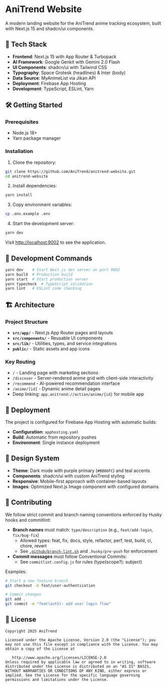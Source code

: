 # AniTrend Website

A modern landing website for the AniTrend anime tracking ecosystem, built with Next.js 15 and shadcn/ui components.

## 🚀 Tech Stack

- **Frontend**: Next.js 15 with App Router & Turbopack
- **AI Framework**: Google Genkit with Gemini 2.0 Flash
- **UI Components**: shadcn/ui with Tailwind CSS
- **Typography**: Space Grotesk (headlines) & Inter (body)
- **Data Source**: MyAnimeList via Jikan API
- **Deployment**: Firebase App Hosting
- **Development**: TypeScript, ESLint, Yarn

## 🛠️ Getting Started

### Prerequisites

- Node.js 18+
- Yarn package manager

### Installation

1. Clone the repository:

```bash
git clone https://github.com/AniTrend/anitrend-website.git
cd anitrend-website
```

2. Install dependencies:

```bash
yarn install
```

3. Copy environment variables:

```bash
cp .env.example .env
```

4. Start the development server:

```bash
yarn dev
```

Visit [http://localhost:9002](http://localhost:9002) to see the application.

## 📜 Development Commands

```bash
yarn dev    # Start Next.js dev server on port 9002
yarn build  # Production build
yarn start  # Start production server
yarn typecheck  # TypeScript validation
yarn lint   # ESLint code checking
```

## 🏗️ Architecture

### Project Structure

- **`src/app/`** - Next.js App Router pages and layouts
- **`src/components/`** - Reusable UI components
- **`src/lib/`** - Utilities, types, and service integrations
- **`public/`** - Static assets and app icons

### Key Routing

- `/` - Landing page with marketing sections
- `/discover` - Server-rendered anime grid with client-side interactivity
- `/recommend` - AI-powered recommendation interface
- `/anime/[id]` - Dynamic anime detail pages
- Deep linking: `app.anitrend://action/anime/{id}` for mobile app

<!-- External integrations handled via services; Jikan API integration in code under src/lib/anime-service -->

## 🚢 Deployment

The project is configured for Firebase App Hosting with automatic builds:

- **Configuration**: `apphosting.yaml`
- **Build**: Automatic from repository pushes
- **Environment**: Single instance deployment

## 🎨 Design System

- **Theme**: Dark mode with purple primary (`#BB86FC`) and teal accents
- **Components**: shadcn/ui with custom AniTrend styling
- **Responsive**: Mobile-first approach with container-based layouts
- **Images**: Optimized Next.js Image component with configured domains

## 🤝 Contributing

We follow strict commit and branch naming conventions enforced by Husky hooks and commitlint:

- **Branch names** must match: `type/description` (e.g., `feat/add-login`, `fix/bug-fix`)
  - Allowed types: feat, fix, docs, style, refactor, perf, test, build, ci, chore, revert
  - See [`.github/branch-lint.sh`](.github/branch-lint.sh) and `.husky/pre-push` for enforcement
- **Commit messages** must follow Conventional Commits:
  - See `commitlint.config.js` for rules (type(scope?): subject)

Examples:

```bash
# Start a new feature branch
git checkout -b feat/user-authentication

# Commit changes
git add .
git commit -m "feat(auth): add user login flow"
```

## 📄 License

```
Copyright 2025 AniTrend

Licensed under the Apache License, Version 2.0 (the "License"); you may not use this file except in compliance with the License. You may obtain a copy of the License at

   http://www.apache.org/licenses/LICENSE-2.0
Unless required by applicable law or agreed to in writing, software distributed under the License is distributed on an "AS IS" BASIS, WITHOUT WARRANTIES OR CONDITIONS OF ANY KIND, either express or implied. See the License for the specific language governing permissions and limitations under the License.
```
